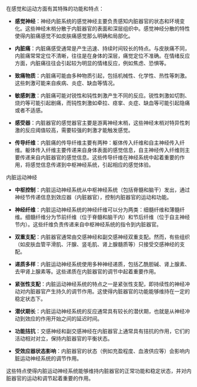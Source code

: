 在感觉和运动方面有其特殊的功能和特点：

- **感觉神经**：神经内脏系统的感觉神经主要负责感知内脏器官的状态和环境变化。这些神经末梢分散于内脏器官的表面和深层组织中。感觉神经分散的特性使得内脏痛感觉不如皮肤痛感觉那么明确和局部化。

- **内脏痛**：内脏痛感受通常是产生迅速、持续时间较长的特点。与皮肤痛不同，内脏痛常常定位不清晰，往往是在身体的深层，痛觉定位不准确。在情绪反应方面，内脏痛往往会引起较为明显的情绪反应，例如焦虑、恐惧等。

- **致痛物质**：内脏痛可能由多种物质引起，包括机械性、化学性、热性等刺激。这些刺激可能来自疾病、炎症、缺血等情况。

- **敏感刺激**：内脏痛可能对锐性和钝性刺激产生不同的反应。锐性刺激如切割、烧灼等可能引起剧痛，而钝性刺激如牵拉、痉挛、炎症、缺血等可能引起隐痛或者不适感。

- **感受器**：内脏器官的感觉器官主要是游离神经末梢，这些神经末梢对特异性刺激的反应阈值较高，需要较强的刺激才能触发感觉。

- **传导纤维**：内脏痛的传导纤维主要有两种：躯体传入纤维和自主神经传入纤维。躯体传入纤维主要传递来自身体表面的感觉信息，自主神经传入纤维则主要传递来自内脏器官的感觉信息。这些传导纤维在神经系统中起着重要的作用，将感觉信息传递到中枢神经系统，引起相应的感觉体验。

内脏运动神经

- **中枢控制**：内脏运动神经系统从中枢神经系统（包括脊髓和脑干）发出，通过神经节传递信息到效应器（内脏器官），控制内脏器官的运动和功能。

- **神经纤维**：内脏运动神经系统的神经纤维可以分为两类：细髓纤维和薄髓纤维。细髓纤维分为节前纤维（位于脊髓和脑干内）和节后纤维（位于自主神经节内）。这些纤维负责传递来自中枢神经系统的指令到内脏器官。

- **双重支配**：内脏器官通常由交感神经和副交感神经双重支配。然而，有些组织（如皮肤血管平滑肌、汗腺、竖毛肌、肾上腺髓质等）只接受交感神经的支配。

- **递质多样**：内脏运动神经系统使用多种神经递质，包括乙酰胆碱、肾上腺素、去甲肾上腺素等。这些递质在内脏器官的调节中起着重要作用。

- **紧张性支配**：内脏运动神经系统的特点之一是紧张性支配，即持续性的神经冲动对内脏器官产生持久的调节作用。这使得内脏器官的功能能够维持在一定的稳定状态下。

- **潜伏期长**：内脏运动神经系统的反应通常具有较长的潜伏期，也就是从神经冲动到效应的作用开始之间的延迟时间。

- **功能拮抗**：交感神经和副交感神经在内脏器官上通常具有拮抗的作用，它们的活动相对对立，保持内脏器官的平衡状态。

- **受效应器状态影响**：内脏器官的状态（例如充盈程度、血液供应等）会影响内脏运动神经系统的调节作用。

这些特点使得内脏运动神经系统能够维持内脏器官的正常功能和稳定状态，并对内脏器官的运动和调节起着重要的作用。